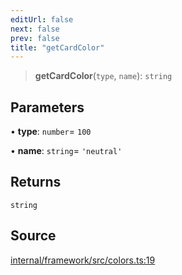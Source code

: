 ```yaml
---
editUrl: false
next: false
prev: false
title: "getCardColor"
---
```


> **getCardColor**(`type`, `name`): `string`

## Parameters

• **type**: `number`= `100`

• **name**: `string`= `'neutral'`

## Returns

`string`

## Source

[internal/framework/src/colors.ts:19](https://github.com/nodenogg-in/alpha-p2p/blob/265a0e2/internal/framework/src/colors.ts#L19)
